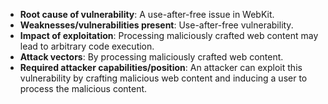 - **Root cause of vulnerability**: A use-after-free issue in WebKit.
- **Weaknesses/vulnerabilities present**: Use-after-free vulnerability.
- **Impact of exploitation**: Processing maliciously crafted web content may lead to arbitrary code execution.
- **Attack vectors**: By processing maliciously crafted web content.
- **Required attacker capabilities/position**: An attacker can exploit this vulnerability by crafting malicious web content and inducing a user to process the malicious content.
